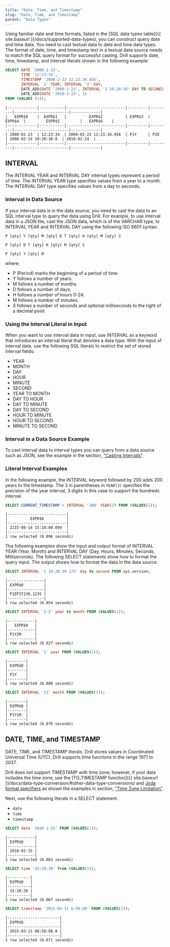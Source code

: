 ```yaml
---
title: "Date, Time, and Timestamp"
slug: "Date, Time, and Timestamp"
parent: "Data Types"
---
```

Using familiar date and time formats, listed in the [SQL data types table]({{ site.baseurl }}/docs/supported-data-types), you can construct query date and time data. You need to cast textual data to date and time data types. The format of date, time, and timestamp text in a textual data source needs to match the SQL query format for successful casting. Drill supports date, time, timestamp, and interval literals shown in the following example:

```sql
SELECT DATE '2008-2-23', 
       TIME '12:23:34', 
       TIMESTAMP '2008-2-23 12:23:34.456', 
       INTERVAL '1' YEAR, INTERVAL '2' DAY, 
       DATE_ADD(DATE '2008-2-23', INTERVAL '1 10:20:30' DAY TO SECOND), 
       DATE_ADD(DATE '2010-2-23', 1)
FROM (VALUES (1));
```
```
|-------------|-----------|--------------------------|---------|---------|------------------------|-------------|
|   EXPR$0    |  EXPR$1   |          EXPR$2          | EXPR$3  | EXPR$4  |         EXPR$5         |   EXPR$6    |
|-------------|-----------|--------------------------|---------|---------|------------------------|-------------|
| 2008-02-23  | 12:23:34  | 2008-02-23 12:23:34.456  | P1Y     | P2D     | 2008-02-24 10:20:30.0  | 2010-02-24  |
|-------------|-----------|--------------------------|---------|---------|------------------------|-------------|
```

## INTERVAL

The INTERVAL YEAR and INTERVAL DAY internal types represent a period of time. The INTERVAL YEAR type specifies values from a year to a month. The INTERVAL DAY type specifies values from a day to seconds.

### Interval in Data Source

If your interval data is in the data source, you need to cast the data to an SQL interval type to query the data using Drill. For example, to use interval data in a JSON file, cast the JSON data, which is of the VARCHAR type, to INTERVAL YEAR and INTERVAL DAY using the following ISO 8601 syntax:

    P [qty] Y [qty] M [qty] D T [qty] H [qty] M [qty] S

    P [qty] D T [qty] H [qty] M [qty] S

    P [qty] Y [qty] M

where:

* P (Period) marks the beginning of a period of time.
* Y follows a number of years.
* M follows a number of months.
* D follows a number of days.
* H follows a number of hours 0-24.
* M follows a number of minutes.
* S follows a number of seconds and optional milliseconds to the right of a decimal point

### Using the Interval Literal in Input

When you want to use interval data in input, use INTERVAL as a keyword that introduces an interval literal that denotes a data type. With the input of interval data, use the following SQL literals to restrict the set of stored interval fields:

* YEAR
* MONTH
* DAY
* HOUR
* MINUTE
* SECOND
* YEAR TO MONTH
* DAY TO HOUR
* DAY TO MINUTE
* DAY TO SECOND
* HOUR TO MINUTE
* HOUR TO SECOND
* MINUTE TO SECOND

### Interval in a Data Source Example

To cast interval data to interval types you can query from a data source such as JSON, see the example in the section, ["Casting Intervals"]({{site.baseurl}}/docs/data-type-conversion/#casting-intervals).

### Literal Interval Examples

In the following example, the INTERVAL keyword followed by 200 adds 200 years to the timestamp. The 3 in parentheses in `YEAR(3)` specifies the precision of the year interval, 3 digits in this case to support the hundreds interval.

```sql
SELECT CURRENT_TIMESTAMP + INTERVAL '200' YEAR(3) FROM (VALUES(1));
```
```
|--------------------------|
|          EXPR$0          |
|--------------------------|
| 2215-08-14 15:18:00.094  |
|--------------------------|
1 row selected (0.096 seconds)
```

The following examples show the input and output format of INTERVAL YEAR (Year, Month) and INTERVAL DAY (Day, Hours, Minutes, Seconds, Milliseconds). The following SELECT statements show how to format the query input. The output shows how to format the data in the data source.

```sql
SELECT INTERVAL '1 10:20:30.123' day to second FROM sys.version;
```
```
|----------------|
| EXPR$0         |
|----------------|
| P1DT37230.123S |
|----------------|
1 row selected (0.054 seconds)
```
```sql
SELECT INTERVAL '1-2' year to month FROM (VALUES(1));
```
```
|------------|
|   EXPR$0   |
|------------|
| P1Y2M      |
|------------|
1 row selected (0.927 seconds)
```
```sql
SELECT INTERVAL '1' year FROM (VALUES(1));
```
```
|--------|
| EXPR$0 |
|--------|
| P1Y    |
|--------|
1 row selected (0.088 seconds)
```
```sql
SELECT INTERVAL '13' month FROM (VALUES(1));
```
```
|--------|
| EXPR$0 |
|--------|
| P1Y1M  |
|--------|
1 row selected (0.076 seconds)
```

## DATE, TIME, and TIMESTAMP

DATE, TIME, and TIMESTAMP literals. Drill stores values in Coordinated Universal Time (UTC). Drill supports time functions in the range 1971 to 2037.

Drill does not support TIMESTAMP with time zone; however, if your data includes the time zone, use the [TO_TIMESTAMP function]({{ site.baseurl }}/docs/data-type-conversion/#other-data-type-conversions) and [Joda format specifiers]({{site.baseurl}}/docs/data-type-conversion/#format-specifiers-for-date/time-conversions) as shown the examples in section, ["Time Zone Limitation"]({{site.baseurl}}/docs/data-type-conversion/#time-zone-limitation).

Next, use the following literals in a SELECT statement. 

* `date`
* `time`
* `timestamp`

```sql
SELECT date '2010-2-15' FROM (VALUES(1));
```
```
|------------|
| EXPR$0     |
|------------|
| 2010-02-15 |
|------------|
1 row selected (0.083 seconds)
```
```sql
SELECT time '15:20:30' from (VALUES(1));
```
```
|----------|
| EXPR$0   |
|----------|
| 15:20:30 |
|----------|
1 row selected (0.067 seconds)
```
```sql
SELECT timestamp '2015-03-11 6:50:08' FROM (VALUES(1));
```
```
|-----------------------|
| EXPR$0                |
|-----------------------|
| 2015-03-11 06:50:08.0 |
|-----------------------|
1 row selected (0.071 seconds)
```

